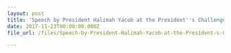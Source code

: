 ```yaml
---
layout: post
title: 'Speech by President Halimah Yacob at the President''s Challenge 2017 Appreciation Night'
date: 2017-11-23T00:00:00.000Z
file_url: /files/Speech-by-President-Halimah-Yacob-at-the-President-s-Challenge-2017-Appreciation-Night-2017-11-23.pdf

---
```


